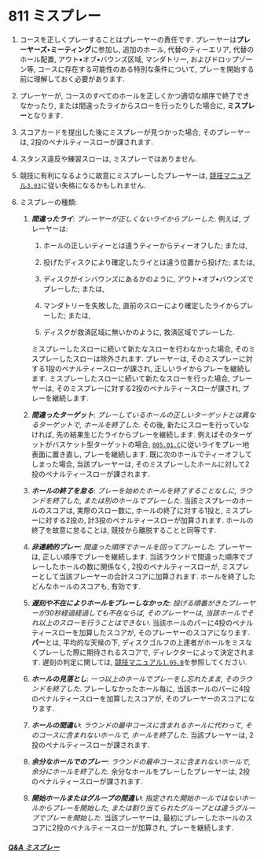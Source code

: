 # 811 ミスプレー

1. コースを正しくプレーすることはプレーヤーの責任です.
プレーヤーは**プレーヤーズ•ミーティング**に参加し,
追加のホール,
代替のティーエリア,
代替のホール配置,
アウト•オブ•バウンズ区域,
マンダトリー,
およびドロップゾーン等,
コースに存在する可能性のある特別な条件について,
プレーを開始する前に理解しておく必要があります.

1. プレーヤーが,
コースのすべてのホールを正しくかつ適切な順序で終了できなかったり,
または間違ったライからスローを行ったりした場合に,
**ミスプレー**となります.

1. スコアカードを提出した後にミスプレーが見つかった場合,
そのプレーヤーは,
2投のペナルティースローが課されます.

1. スタンス違反や練習スローは,
ミスプレーではありません.

1. 競技に有利になるように故意にミスプレーしたプレーヤーは,
[競技マニュアル`3.03`](http://www.jpdga.jp/dgcm.php)に従い失格になるかもしれません.

1. ミスプレーの種類:

    1. **_間違ったライ_**:
    _プレーヤーが正しくないライからプレーした_.
    例えば,
    プレーヤーは:

        1. ホールの正しいティーとは違うティーからティーオフした;
        または,

        1. 投げたディスクにより確定したライとは違う位置から投げた;
        または,

        1. ディスクがインバウンズにあるかのように,
        アウト•オブ•バウンズでプレーした;
        または,

        1. マンダトリーを失敗した,
        直前のスローにより確定したライからプレーした;
        または,

        1. ディスクが救済区域に無いかのように,
        救済区域でプレーした.

        ミスプレーしたスローに続いて新たなスローを行わなかった場合,
        そのミスプレーしたスローは除外されます.
        プレーヤーは,
        そのミスプレーに対する1投のペナルティースローが課され,
        正しいライからプレーを継続します.
        ミスプレーしたスローに続いて新たなスローを行った場合,
        プレーヤーは,
        そのミスプレーに対する2投のペナルティースローが課され,
        プレーを継続します.

    2. **_間違ったターゲット_**:
    _プレーしているホールの正しいターゲットとは異なるターゲットで,
    ホールを終了した_.
    その後,
    新たにスローを行っていなければ,
    先の結果生じたライからプレーを継続します.
    例えばそのターゲットがバスケット型ターゲットの場合,
    [`805.01.C`](80501)に従いライをプレー地表面に置き直し,
    プレーを継続します.
    既に次のホールでティーオフしてしまった場合,
    当該プレーヤーは,
    そのミスプレーしたホールに対して2投のペナルティースローが課されます.

    1. **_ホールの終了を怠る_**:
     _プレーを始めたホールを終了することなしに,
     ラウンドを終了した,
     または別のホールでプレーした_.
     当該ミスプレーのホールのスコアは,
     実際のスロー数に,
     ホールの終了に対する1投と,
     ミスプレーに対する2投の,
     計3投のペナルティースローが加算されます.
     ホールの終了を故意に怠ることは,
     競技から離脱することと同等です.

     1. **_非連続的プレー_**:
     _間違った順序でホールを回ってプレーした_.
     プレーヤーは,
     正しい順序でプレーを継続します.
     当該ラウンドで間違った順序でプレーしたホールの数に関係なく,
     2投のペナルティースローが,
     ミスプレーとして当該プレーヤーの合計スコアに加算されます.
     ホールを終了したどんなホールのスコアも,
     有効です.

     1. **_遅刻や不在によりホールをプレーしなかった_**:
     _投げる順番がきたプレーヤーが30秒経過経過しても不在ならば,
     そのプレーヤーは,
     当該ホールでそれ以上のスローを行うことはできない_.
     当該ホールのパーに4投のペナルティースローを加算したスコアが,
     そのプレーヤーのスコアになります.
     **パー**とは,
     平均的な天候の下,
     ディスクゴルフの上達者がホールをミスなくプレーした際に期待されるスコアで,
     ディレクターによって決定されます.
     遅刻の判定に関しては,
     [競技マニュアル`1.05.B`](http://www.jpdga.jp/dgcm.php)を参照してください.

     1. **_ホールの見落とし_**:
     _一つ以上のホールでプレーをし忘れたまま,
     そのラウンドを終了した_.
     プレーしなかったホール毎に,
     当該ホールのパーに4投のペナルティースローを加算したスコアが,
     そのプレーヤーのスコアになります.

     1. **_ホールの間違い_**:
     _ラウンドの最中コースに含まれるホールに代わって,
     そのコースに含まれないホールで,
     ホールを終了した_.
     当該プレーヤーは,
     2投のペナルティースローが課されます.

     1. **_余分なホールでのプレー_**:
     _ラウンドの最中コースに含まれないホールで,
     余分にホールを終了した_.
     余分なホールをプレーしたプレーヤーは,
     2投のペナルティースローが課されます.

     1. **_開始ホールまたはグループの間違い_**:
     _指定された開始ホールではないホールからプレーを開始した,
     または割り当てられたグループとは違うグループでプレーを開始した_.
     当該プレーヤーは,
     最初にプレーしたホールのスコアに2投のペナルティースローが加算され,
     プレーを継続します.

##### [Q&A ミスプレー](qa-mis)
